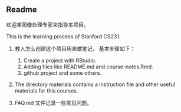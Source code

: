 ## Readme

欢迎某图像处理专家来指导本项目。

This is the learning process of Stanford CS231. 

1. 教人怎么创建这个项目用来做笔记， 基本步骤如下：
    1. Create a project with RStudio.
    2. Adding files like README.md and course-notes.Rmd.
    3. github project and some others. 
    
2. The directory materials contains a instruction file and other useful materials for this courses.

3. FAQ.md 文件记录一些常见问题。
